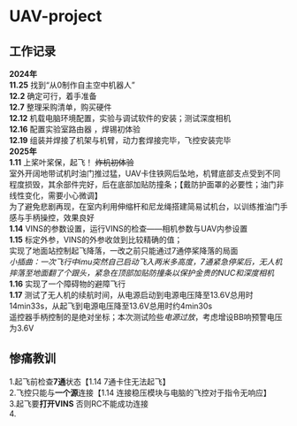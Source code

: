 # UAV-project
## 工作记录
**2024年**   
**11.25** 找到“从0制作自主空中机器人”   
**12.2**  确定可行，着手准备   
**12.7**  整理采购清单，购买硬件   
**12.12** 机载电脑环境配置，实验与调试软件的安装；测试深度相机   
**12.16** 配置实验室路由器 ，焊锡初体验   
**12.19** 组装并焊接了机架与机臂，动力套焊接完毕，飞控安装完毕   
**2025年**   
**1.11** 上桨叶桨保，起飞！ ~~炸机初体验~~    
     室外开阔地带试机时油门推过猛，UAV卡住铁网后坠地，机臂底部支点受到不同程度损毁，其余部件完好，后在底部加贴防撞条；【戴防护面罩的必要性；油门非线性变化，需要小心微调】   
     为了避免悲剧再现，在室内利用伸缩杆和尼龙绳搭建简易试机台，以训练推油门手感与手柄操控，效果良好   
**1.14** VINS的参数设置，运行VINS的检查——相机参数与UAV内参设置   
**1.15** 标定外参，VINS的外参收敛到比较精确的值；   
   实现了地面站控制起飞降落，一改之前只能通过7通停桨降落的局面   
  *小插曲：一次飞行中imu突然自己启动飞入两米多高度，7通紧急停桨后，无人机摔落至地面翻了个跟头，紧急在顶部加贴防撞条以保护金贵的NUC和深度相机*   
**1.16** 实现了一个障碍物的避障飞行   
**1.17** 测试了无人机的续航时间，从电源启动到电源电压降至13.6V总用时14min33s，从起飞到电源电压降至13.6V总用时约4min30s     
     遥控器手柄控制的是绝对坐标；本次测试险些*电源过放*，考虑增设BB响预警电压为3.6V     


## 惨痛教训
1.起飞前检查**7通**状态【1.14 7通卡住无法起飞】   
2.飞控只能与**一个源**连接【1.14 连接稳压模块与电脑的飞控对于指令无响应】   
3.起飞要**打开VINS** 否则RC不能成功连接   
4.

